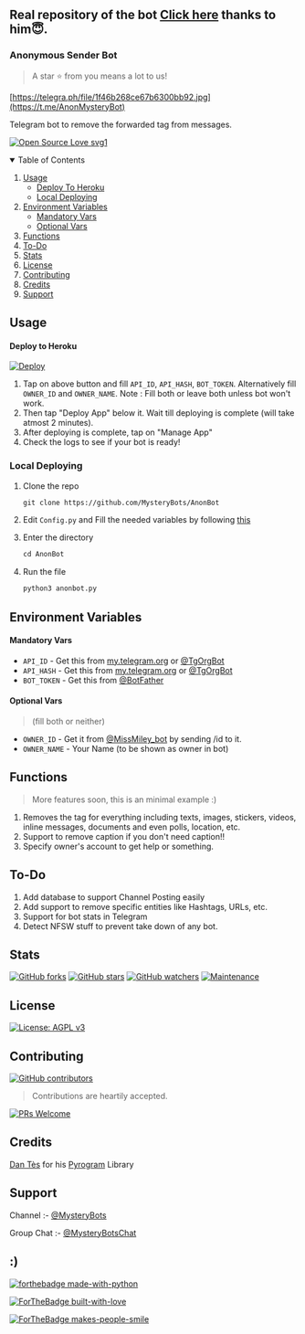 ## Real repository of the bot [Click here](https://github.com/MysteryBots/AnonBot) thanks to him😇.

### Anonymous Sender Bot
> A star ⭐ from you means a lot to us! 

[https://telegra.ph/file/1f46b268ce67b6300bb92.jpg](https://t.me/AnonMysteryBot)


Telegram bot to remove the forwarded tag from messages.

[![Open Source Love svg1](https://badges.frapsoft.com/os/v1/open-source.svg?v=103)](https://github.com/ellerbrock/open-source-badges/)

<details open="open">
  <summary> Table of Contents</summary>
  <ol>
    <li>
      <a href="#usage">Usage</a>
      <ul>
        <li><a href="#deploy-to-heroku">Deploy To Heroku</a></li>
        <li><a href="#local-deploying">Local Deploying</a></li>
      </ul>
    </li>
    <li>
      <a href="#environment-variables">Environment Variables</a>
      <ul>
        <li><a href="#mandatory-vars">Mandatory Vars</a></li>
        <li><a href="#optional-vars">Optional Vars</a></li>
      </ul>
    </li>
    <li><a href="#functions">Functions</a></li>
    <li><a href="#to-do">To-Do</a></li>
    <li><a href="#stats">Stats</a></li>
    <li><a href="#license">License</a></li>
    <li><a href="#contributing">Contributing</a></li>
    <li><a href="#credits">Credits</a></li>
    <li><a href="#support">Support</a></li>
  </ol>
</details>


## Usage

#### Deploy to Heroku
[![Deploy](https://www.herokucdn.com/deploy/button.svg)](https://heroku.com/deploy?template=https://github.com/thelegend-16/AnonBot)

1) Tap on above button and fill `API_ID`, `API_HASH`, `BOT_TOKEN`. Alternatively fill `OWNER_ID` and `OWNER_NAME`. 
Note : Fill both or leave both unless bot won't work.
2) Then tap "Deploy App" below it. Wait till deploying is complete (will take atmost 2 minutes). 
3) After deploying is complete, tap on "Manage App"
4) Check the logs to see if your bot is ready! 

### Local Deploying
1) Clone the repo
   ```markdown
   git clone https://github.com/MysteryBots/AnonBot
   ```
2) Edit `Config.py` and Fill the needed variables by following [this](https://github.com/MysteryBots/AnonBot/blob/master/Config.py#L9) 

3) Enter the directory
   ```markdown
   cd AnonBot
   ```
4) Run the file
   ```markdown
   python3 anonbot.py
   ```

## Environment Variables
#### Mandatory Vars
- `API_ID` - Get this from [my.telegram.org](https://my.telegram.org/auth) or [@TgOrgBot](https://t.me/TgOrgBot) 
- `API_HASH` - Get this from [my.telegram.org](https://my.telegram.org/auth) or [@TgOrgBot](https://t.me/TgOrgBot) 
- `BOT_TOKEN` - Get this from [@BotFather](https://t.me/BotFather) 
#### Optional Vars 
> (fill both or neither)
- `OWNER_ID` - Get it from [@MissMiley_bot](https://t.me/MissMiley_bot) by sending /id to it.
- `OWNER_NAME` - Your Name (to be shown as owner in bot)


## Functions
> More features soon, this is an minimal example :) 
1) Removes the tag for everything including texts, images, stickers, videos, inline messages, documents and even polls, location, etc. 
2) Support to remove caption if you don't need caption!! 
3) Specify owner's account to get help or something.

## To-Do
1) Add database to support Channel Posting easily
2) Add support to remove specific entities like Hashtags, URLs, etc. 
3) Support for bot stats in Telegram
4) Detect NFSW stuff to prevent take down of any bot.

## Stats
[![GitHub forks](https://img.shields.io/github/forks/MysteryBots/AnonBot.svg?style=social&label=Fork&maxAge=2592000)](https://github.com/MysteryBots/AnonBot/network/) [![GitHub stars](https://img.shields.io/github/stars/MysteryBots/AnonBot.svg?style=social&label=Star&maxAge=2592000)](https://github.com/MysteryBots/AnonBot/stargazers/) [![GitHub watchers](https://img.shields.io/github/watchers/MysteryBots/AnonBot.js.svg?style=social&label=Watch&maxAge=2592000)](https://github.com/MysteryBots/AnonBot/watchers/)
[![Maintenance](https://img.shields.io/badge/Maintained%3F-yes-green.svg)](https://github.com/MysteryBots/AnonBot/graphs/commit-activity)



## License
[![License: AGPL v3](https://img.shields.io/badge/License-AGPL%20v3-blue.svg)](https://www.gnu.org/licenses/agpl-3.0)


## Contributing
[![GitHub contributors](https://img.shields.io/github/contributors/MysteryBots/AnonBot.svg)](https://github.com/MysteryBots/AnonBot/graphs/contributors/)
> Contributions are heartily accepted. 

[![PRs Welcome](https://img.shields.io/badge/PRs-welcome-brightgreen.svg?style=flat-square)](http://makeapullrequest.com)

## Credits
[Dan Tès](https://github.com/delivrance) for his [Pyrogram](https://docs.pyrogram.org) Library

## Support
Channel :- [@MysteryBots](https://t.me/MysteryBots)

Group Chat :- [@MysteryBotsChat](https://t.me/MysteryBotsChat)

## :) 

[![forthebadge made-with-python](http://ForTheBadge.com/images/badges/made-with-python.svg)](https://www.python.org/)

[![ForTheBadge built-with-love](http://ForTheBadge.com/images/badges/built-with-love.svg)](https://github.com/MysteryBots) 

[![ForTheBadge makes-people-smile](http://ForTheBadge.com/images/badges/makes-people-smile.svg)](https://github.com/MysteryBots)


